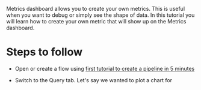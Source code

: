 Metrics dashboard allows you to create your own metrics. This is useful when you want to debug or simply see the shape of data. In this tutorial you will learn how to create your own metric that will show up on the Metrics dashboard. 

# Steps to follow
- Open or create a flow using [first tutorial to create a pipeline in 5 minutes](Creating-your-first-pipeline-in-5-minutes!)

- Switch to the Query tab. Let's say we wanted to plot a chart for 
